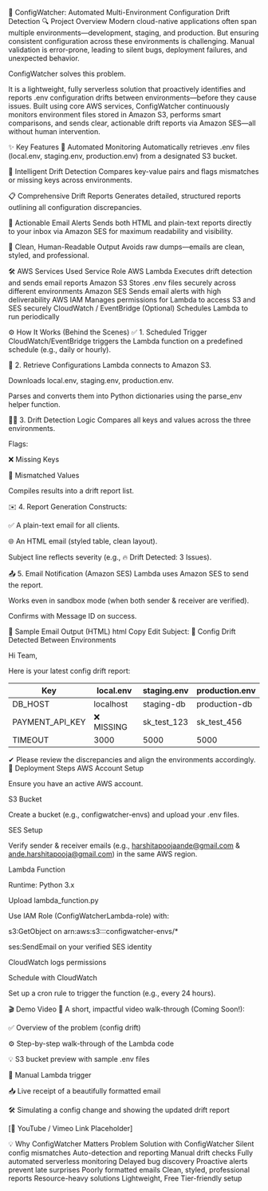 🚀 ConfigWatcher: Automated Multi-Environment Configuration Drift Detection
🔍 Project Overview
Modern cloud-native applications often span multiple environments—development, staging, and production. But ensuring consistent configuration across these environments is challenging. Manual validation is error-prone, leading to silent bugs, deployment failures, and unexpected behavior.

ConfigWatcher solves this problem.

It is a lightweight, fully serverless solution that proactively identifies and reports .env configuration drifts between environments—before they cause issues. Built using core AWS services, ConfigWatcher continuously monitors environment files stored in Amazon S3, performs smart comparisons, and sends clear, actionable drift reports via Amazon SES—all without human intervention.

✨ Key Features
🔁 Automated Monitoring
Automatically retrieves .env files (local.env, staging.env, production.env) from a designated S3 bucket.

🧠 Intelligent Drift Detection
Compares key-value pairs and flags mismatches or missing keys across environments.

📋 Comprehensive Drift Reports
Generates detailed, structured reports outlining all configuration discrepancies.

📧 Actionable Email Alerts
Sends both HTML and plain-text reports directly to your inbox via Amazon SES for maximum readability and visibility.

🧹 Clean, Human-Readable Output
Avoids raw dumps—emails are clean, styled, and professional.

🛠️ AWS Services Used
Service	Role
AWS Lambda	Executes drift detection and sends email reports
Amazon S3	Stores .env files securely across different environments
Amazon SES	Sends email alerts with high deliverability
AWS IAM	Manages permissions for Lambda to access S3 and SES securely
CloudWatch / EventBridge	(Optional) Schedules Lambda to run periodically

⚙️ How It Works (Behind the Scenes)
✅ 1. Scheduled Trigger
CloudWatch/EventBridge triggers the Lambda function on a predefined schedule (e.g., daily or hourly).

📂 2. Retrieve Configurations
Lambda connects to Amazon S3.

Downloads local.env, staging.env, production.env.

Parses and converts them into Python dictionaries using the parse_env helper function.

🕵️‍♂️ 3. Drift Detection Logic
Compares all keys and values across the three environments.

Flags:

❌ Missing Keys

🔁 Mismatched Values

Compiles results into a drift report list.

✉️ 4. Report Generation
Constructs:

✅ A plain-text email for all clients.

🌐 An HTML email (styled table, clean layout).

Subject line reflects severity (e.g., 🔥 Drift Detected: 3 Issues).

📤 5. Email Notification (Amazon SES)
Lambda uses Amazon SES to send the report.

Works even in sandbox mode (when both sender & receiver are verified).

Confirms with Message ID on success.

🧪 Sample Email Output (HTML)
html
Copy
Edit
Subject: 🚨 Config Drift Detected Between Environments

Hi Team,

Here is your latest config drift report:

| Key            | local.env     | staging.env   | production.env |
|----------------|---------------|---------------|----------------|
| DB_HOST        | localhost     | staging-db    | production-db  |
| PAYMENT_API_KEY| ❌ MISSING    | sk_test_123   | sk_test_456    |
| TIMEOUT        | 3000          | 5000          | 5000           |

✔ Please review the discrepancies and align the environments accordingly.
🚀 Deployment Steps
AWS Account Setup

Ensure you have an active AWS account.

S3 Bucket

Create a bucket (e.g., configwatcher-envs) and upload your .env files.

SES Setup

Verify sender & receiver emails (e.g., harshitapoojaande@gmail.com & ande.harshitapooja@gmail.com) in the same AWS region.

Lambda Function

Runtime: Python 3.x

Upload lambda_function.py

Use IAM Role (ConfigWatcherLambda-role) with:

s3:GetObject on arn:aws:s3:::configwatcher-envs/*

ses:SendEmail on your verified SES identity

CloudWatch logs permissions

Schedule with CloudWatch

Set up a cron rule to trigger the function (e.g., every 24 hours).

🎬 Demo Video
🎥 A short, impactful video walk-through (Coming Soon!):

✅ Overview of the problem (config drift)

⚙️ Step-by-step walk-through of the Lambda code

💡 S3 bucket preview with sample .env files

🧪 Manual Lambda trigger

📥 Live receipt of a beautifully formatted email

🛠️ Simulating a config change and showing the updated drift report

[🔗 YouTube / Vimeo Link Placeholder]

💡 Why ConfigWatcher Matters
Problem	                    Solution with ConfigWatcher
Silent config mismatches	  Auto-detection and reporting
Manual drift checks	        Fully automated serverless monitoring
Delayed bug discovery	      Proactive alerts prevent late surprises
Poorly formatted emails	    Clean, styled, professional reports
Resource-heavy solutions	  Lightweight, Free Tier-friendly setup
